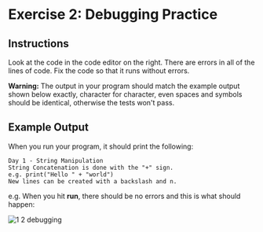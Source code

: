 # Exercise 2: Debugging Practice

## Instructions

Look at the code in the code editor on the right. There are errors in all of the lines of code. Fix the code so that it runs without errors.

**Warning:** The output in your program should match the example output shown below exactly, character for character, even spaces and symbols should be identical, otherwise the tests won't pass.

## Example Output

When you run your program, it should print the following:

```
Day 1 - String Manipulation
String Concatenation is done with the "+" sign.
e.g. print("Hello " + "world")
New lines can be created with a backslash and n.
```

e.g. When you hit **run**, there should be no errors and this is what should happen:

![1 2 debugging](https://user-images.githubusercontent.com/50435319/217726066-4ca0c3e7-61b8-435f-8d54-70fc509ac39c.gif)
